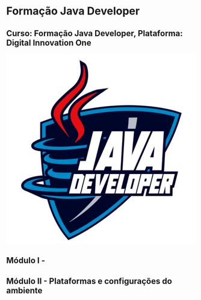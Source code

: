 # Formação Java Developer
## Curso: Formação Java Developer, Plataforma: Digital Innovation One
![imagem](/imagens/Logo-Java-Developer.webp)
## Módulo  I - 
## Módulo II - Plataformas e configurações do ambiente 
